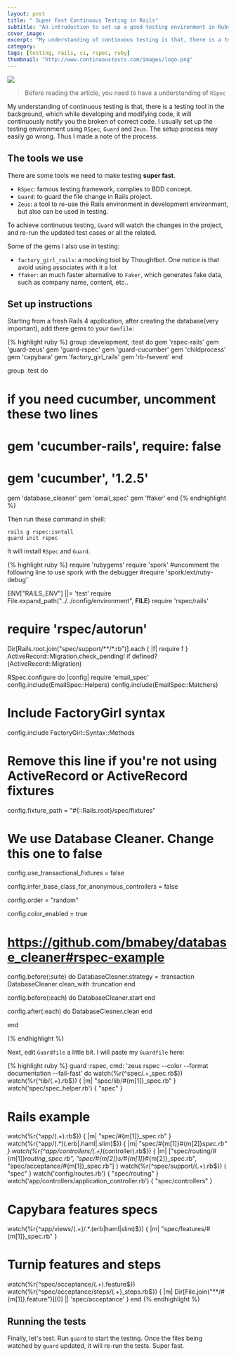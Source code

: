 ```yaml
---
layout: post
title: " Super Fast Continuous Testing in Rails"
subtitle: "An intruduction to set up a good testing environment in Ruby on Rails 4"
cover_image: 
excerpt: "My understanding of continuous testing is that, there is a testing tool in the background, which while developing and modifying code, it will continuously notify you the broken of correct code. I usually set up the testing environment using `RSpec`, `Spork` and `Guard`. The setup process may easily go wrong. Thus I made a note of the process."
category: 
tags: [testing, rails, ci, rspec, ruby]
thumbnail: "http://www.continuoustests.com/images/logo.png"
---
```


![](http://www.continuoustests.com/images/logo.png)

> Before reading the article, you need to have a understanding of `RSpec`

My understanding of continuous testing is that, there is a testing tool in the background, which while developing and modifying code, it will continuously notify you the broken of correct code. I usually set up the testing environment using `RSpec`, `Guard` and `Zeus`. The setup process may easily go wrong. Thus I made a note of the process.

## The tools we use

There are some tools we need to make testing __super fast__.

* `RSpec`: famous testing framework, complies to BDD concept.
* `Guard`: to guard the file change in Rails project.
* `Zeus`: a tool to re-use the Rails environment in development environment, but also can be used in testing.

To achieve continuous testing, `Guard` will watch the changes in the project, and re-run the updated test cases or all the related.

Some of the gems I also use in testing:

* `factory_girl_rails`: a mocking tool by Thoughtbot. One notice is that avoid using associates with it a lot
* `ffaker`: an much faster alternative to `Faker`, which generates fake data, such as company name, content, etc..

## Set up instructions

Starting from a fresh Rails 4 application, <span class="red">after creating the database(very important)</span>, add there gems to your `Gemfile`:

{% highlight ruby %}
group :development, :test do
  gem 'rspec-rails'
  gem 'guard-zeus'
  gem 'guard-rspec'
  gem 'guard-cucumber'
  gem 'childprocess'
  gem 'capybara'
  gem 'factory_girl_rails'
  gem 'rb-fsevent'
end

group :test do
  # if you need cucumber, uncomment these two lines
  # gem 'cucumber-rails', require: false
  # gem 'cucumber', '1.2.5'
  gem 'database_cleaner'
  gem 'email_spec'
  gem 'ffaker'
end
{% endhighlight %}

Then run these command in shell:

	rails g rspec:isntall
	guard init rspec

It will install `RSpec` and `Guard`.

{% highlight ruby %}
require 'rubygems'
require 'spork'
#uncomment the following line to use spork with the debugger
#require 'spork/ext/ruby-debug'

ENV["RAILS_ENV"] ||= 'test'
require File.expand_path("../../config/environment", __FILE__)
require 'rspec/rails'
# require 'rspec/autorun'

Dir[Rails.root.join("spec/support/**/*.rb")].each { |f| require f }
ActiveRecord::Migration.check_pending! if defined?(ActiveRecord::Migration)

RSpec.configure do |config|
  require 'email_spec'
  config.include(EmailSpec::Helpers)
  config.include(EmailSpec::Matchers)

  # Include FactoryGirl syntax
  config.include FactoryGirl::Syntax::Methods
  
  # Remove this line if you're not using ActiveRecord or ActiveRecord fixtures
  config.fixture_path = "#{::Rails.root}/spec/fixtures"

  # We use Database Cleaner. Change this one to false
  config.use_transactional_fixtures = false

  config.infer_base_class_for_anonymous_controllers = false

  config.order = "random"

  config.color_enabled = true

  # https://github.com/bmabey/database_cleaner#rspec-example
  config.before(:suite) do
    DatabaseCleaner.strategy = :transaction
    DatabaseCleaner.clean_with :truncation
  end

  config.before(:each) do
    DatabaseCleaner.start
  end

  config.after(:each) do
    DatabaseCleaner.clean
  end

end

{% endhighlight %}

Next, edit `Guardfile` a little bit. I will paste my `Guardfile` here:

{% highlight ruby %}
guard :rspec, cmd: 'zeus rspec --color --format documentation --fail-fast' do
  watch(%r{^spec/.+_spec\.rb$})
  watch(%r{^lib/(.+)\.rb$})     { |m| "spec/lib/#{m[1]}_spec.rb" }
  watch('spec/spec_helper.rb')  { "spec" }

  # Rails example
  watch(%r{^app/(.+)\.rb$})                           { |m| "spec/#{m[1]}_spec.rb" }
  watch(%r{^app/(.*)(\.erb|\.haml|\.slim)$})          { |m| "spec/#{m[1]}#{m[2]}_spec.rb" }
  watch(%r{^app/controllers/(.+)_(controller)\.rb$})  { |m| ["spec/routing/#{m[1]}_routing_spec.rb", "spec/#{m[2]}s/#{m[1]}_#{m[2]}_spec.rb", "spec/acceptance/#{m[1]}_spec.rb"] }
  watch(%r{^spec/support/(.+)\.rb$})                  { "spec" }
  watch('config/routes.rb')                           { "spec/routing" }
  watch('app/controllers/application_controller.rb')  { "spec/controllers" }

  # Capybara features specs
  watch(%r{^app/views/(.+)/.*\.(erb|haml|slim)$})     { |m| "spec/features/#{m[1]}_spec.rb" }

  # Turnip features and steps
  watch(%r{^spec/acceptance/(.+)\.feature$})
  watch(%r{^spec/acceptance/steps/(.+)_steps\.rb$})   { |m| Dir[File.join("**/#{m[1]}.feature")][0] || 'spec/acceptance' }
end
{% endhighlight %}

## Running the tests

Finally, let's test. Run `guard` to start the testing. Once the files being watched by `guard` updated, it will re-run the tests. Super fast. 


